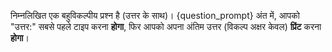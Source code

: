निम्नलिखित एक बहुविकल्पीय प्रश्न है (उत्तर के साथ)।
{question_prompt}
अंत में, आपको "उत्तर:" सबसे पहले टाइप करना **होगा**, फिर आपको अपना अंतिम उत्तर (विकल्प अक्षर केवल) **प्रिंट** करना **होगा**।